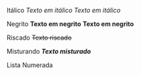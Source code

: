 Itálico
*Texto em itálico*
_Texto em itálico_

Negrito
**Texto em negrito**
__Texto em negrito__

Riscado
~~Texto riscado~~

Misturando
_**Texto misturado**_

Lista Numerada